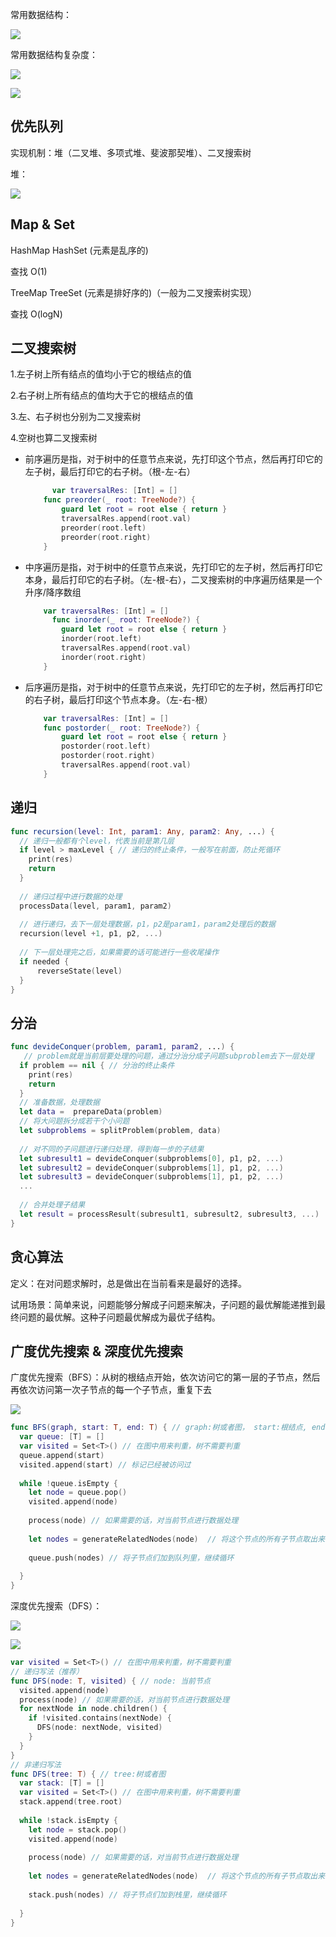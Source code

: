 常用数据结构：

![](https://raw.githubusercontent.com/ChaselAn/dev-blog/master/Source/algorithm/algorithm-common.png)

常用数据结构复杂度：

![](https://raw.githubusercontent.com/ChaselAn/dev-blog/master/Source/algorithm/algorithm-all-complexity.png)

![](https://raw.githubusercontent.com/ChaselAn/dev-blog/master/Source/algorithm/algorithm-array-sort-complexity.png)

## 优先队列

实现机制：堆（二叉堆、多项式堆、斐波那契堆）、二叉搜索树

堆：

![](https://raw.githubusercontent.com/ChaselAn/dev-blog/master/Source/algorithm/algorithm-heap-complexity.png)

## Map & Set

HashMap HashSet (元素是乱序的)

查找 O(1)

TreeMap TreeSet (元素是排好序的)（一般为二叉搜索树实现）

查找 O(logN)

## 二叉搜索树

1.左子树上所有结点的值均小于它的根结点的值

2.右子树上所有结点的值均大于它的根结点的值

3.左、右子树也分别为二叉搜索树

4.空树也算二叉搜索树

* 前序遍历是指，对于树中的任意节点来说，先打印这个节点，然后再打印它的左子树，最后打印它的右子树。（根-左-右）

  ```swift
     	var traversalRes: [Int] = []
      func preorder(_ root: TreeNode?) {
          guard let root = root else { return }
          traversalRes.append(root.val)
          preorder(root.left)
          preorder(root.right)
      }
  ```

* 中序遍历是指，对于树中的任意节点来说，先打印它的左子树，然后再打印它本身，最后打印它的右子树。（左-根-右），二叉搜索树的中序遍历结果是一个升序/降序数组

  ```swift
      var traversalRes: [Int] = []
  		func inorder(_ root: TreeNode?) {
          guard let root = root else { return }
          inorder(root.left)
          traversalRes.append(root.val)
          inorder(root.right)
      }
  ```

* 后序遍历是指，对于树中的任意节点来说，先打印它的左子树，然后再打印它的右子树，最后打印这个节点本身。（左-右-根）

  ```swift
      var traversalRes: [Int] = []
      func postorder(_ root: TreeNode?) {
          guard let root = root else { return }
          postorder(root.left)
          postorder(root.right)
          traversalRes.append(root.val)
      }
  ```


## 递归

```swift
func recursion(level: Int, param1: Any, param2: Any, ...) {
  // 递归一般都有个level，代表当前是第几层
  if level > maxLevel { // 递归的终止条件，一般写在前面，防止死循环
    print(res)
    return
  }
  
  // 递归过程中进行数据的处理
  processData(level, param1, param2)
  
  // 进行递归，去下一层处理数据，p1，p2是param1，param2处理后的数据
  recursion(level +1, p1, p2, ...)
  
  // 下一层处理完之后，如果需要的话可能进行一些收尾操作
  if needed {
      reverseState(level)
  }
}
```

## 分治

```swift
func devideConquer(problem, param1, param2, ...) {
   // problem就是当前层要处理的问题，通过分治分成子问题subproblem去下一层处理
  if problem == nil { // 分治的终止条件
    print(res)
    return
  }
  // 准备数据，处理数据
  let data =  prepareData(problem)
  // 将大问题拆分成若干个小问题
  let subproblems = splitProblem(problem, data)
  
  // 对不同的子问题进行递归处理，得到每一步的子结果
  let subresult1 = devideConquer(subproblems[0], p1, p2, ...)
  let subresult2 = devideConquer(subproblems[1], p1, p2, ...)
  let subresult3 = devideConquer(subproblems[1], p1, p2, ...)
  ...
  
  // 合并处理子结果
  let result = processResult(subresult1, subresult2, subresult3, ...)
}
```

## 贪心算法

定义：在对问题求解时，总是做出在当前看来是最好的选择。

试用场景：简单来说，问题能够分解成子问题来解决，子问题的最优解能递推到最终问题的最优解。这种子问题最优解成为最优子结构。

## 广度优先搜索 & 深度优先搜索

广度优先搜索（BFS）：从树的根结点开始，依次访问它的第一层的子节点，然后再依次访问第一次子节点的每一个子节点，重复下去

![](https://raw.githubusercontent.com/ChaselAn/dev-blog/master/Source/algorithm/algorithm-bfs.png)

```swift
func BFS(graph, start: T, end: T) { // graph:树或者图， start:根结点, end: 尾结点
  var queue: [T] = []
  var visited = Set<T>() // 在图中用来判重，树不需要判重
  queue.append(start)
  visited.append(start) // 标记已经被访问过
  
  while !queue.isEmpty {
    let node = queue.pop()
    visited.append(node)
    
    process(node) // 如果需要的话，对当前节点进行数据处理
    
    let nodes = generateRelatedNodes(node)  // 将这个节点的所有子节点取出来，并在visited里判重，取出没有访问过的子节点
    
    queue.push(nodes) // 将子节点们加到队列里，继续循环
    
  }
}

```

深度优先搜索（DFS）：

![](https://raw.githubusercontent.com/ChaselAn/dev-blog/master/Source/algorithm/algorithm-dfs.png)

![](https://raw.githubusercontent.com/ChaselAn/dev-blog/master/Source/algorithm/algorithm-dfs-graph.png)

```swift
var visited = Set<T>() // 在图中用来判重，树不需要判重
// 递归写法（推荐）
func DFS(node: T, visited) { // node: 当前节点 
  visited.append(node)
  process(node) // 如果需要的话，对当前节点进行数据处理
  for nextNode in node.children() {
    if !visited.contains(nextNode) {
      DFS(node: nextNode, visited)
    }
  }
}
// 非递归写法
func DFS(tree: T) { // tree:树或者图
  var stack: [T] = []
  var visited = Set<T>() // 在图中用来判重，树不需要判重
  stack.append(tree.root)
  
  while !stack.isEmpty {
    let node = stack.pop()
    visited.append(node)
    
    process(node) // 如果需要的话，对当前节点进行数据处理
    
    let nodes = generateRelatedNodes(node)  // 将这个节点的所有子节点取出来，并在visited里判重，取出没有访问过的子节点
    
    stack.push(nodes) // 将子节点们加到栈里，继续循环
    
  }
}
```

